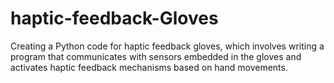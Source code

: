 # haptic-feedback-Gloves

Creating a Python code for haptic feedback gloves, which involves writing a program that communicates with sensors embedded in the gloves and activates haptic feedback mechanisms based on hand movements.